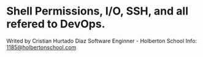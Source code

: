 # Shell Permissions, I/O, SSH, and all refered to DevOps.

Writed by Cristian Hurtado Diaz
Software Enginner - Holberton School
Info: 1185@holbertonschool.com
